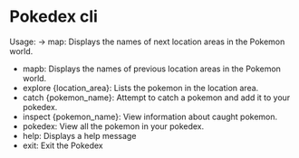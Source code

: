# Pokedex cli
Usage:
 -> map: Displays the names of next location areas in the Pokemon world.
 - mapb: Displays the names of previous location areas in the Pokemon world.
 - explore {location_area}: Lists the pokemon in the location area.
 - catch {pokemon_name}: Attempt to catch a pokemon and add it to your pokedex.
 - inspect {pokemon_name}: View information about caught pokemon.
 - pokedex: View all the pokemon in your pokedex.
 - help: Displays a help message
 - exit: Exit the Pokedex
